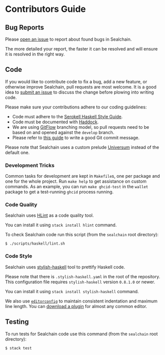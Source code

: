 # Contributors Guide

## Bug Reports

Please [open an issue](https://github.com/sealchain-project/sealchain/issues/new)
to report about found bugs in Sealchain.

The more detailed your report, the faster it can be resolved and will ensure it
is resolved in the right way.

## Code

If you would like to contribute code to fix a bug, add a new feature, or
otherwise improve Sealchain, pull requests are most welcome. It is a good idea to
[submit an issue](https://github.com/sealchain-project/sealchain/issues/new) to
discuss the change before plowing into writing code.

Please make sure your contributions adhere to our coding guidelines:

*  Code must adhere to the [Serokell Haskell Style Guide](https://github.com/serokell/serokell-util/blob/master/serokell-style.md).
*  Code must be documented with [Haddock](https://www.haskell.org/haddock/doc/html/index.html).
*  We are using [GitFlow](http://nvie.com/posts/a-successful-git-branching-model/.)
   branching model, so pull requests need to be based on and opened against the `develop`
   branch.
*  Please refer to [this guide](https://chris.beams.io/posts/git-commit/) to write a good Git commit message.

Please note that Sealchain uses a custom prelude [Universum](https://github.com/serokell/universum)
instead of the default one.

### Development Tricks

Common tasks for development are kept in `Makefile`s, one per package and one for the whole project.
Run `make help` to get assistance on custom commands.
As an example, you can run `make ghcid-test` in the `wallet` package to get a test-running `ghcid` process running.

### Code Quality

Sealchain uses [HLint](https://github.com/ndmitchell/hlint) as a code quality tool.

You can install it using `stack install hlint` command.

To check Sealchain code run this script (from the `sealchain` root directory):

```
$ ./scripts/haskell/lint.sh
```

### Code Style

Sealchain uses [stylish-haskell](https://github.com/jaspervdj/stylish-haskell) tool to
prettify Haskell code.

Please note that there is `.stylish-haskell.yaml` in the root of the repository. This
configuration file requires `stylish-haskell` version `0.8.1.0` or newer.

You can install it using `stack install stylish-haskell` command.

We also use [`editorconfig`](https://editorconfig.org/) to maintain consistent indentation and maximum line length.
You can [download a plugin](https://editorconfig.org/#download) for almost any common editor.

## Testing

To run tests for Sealchain code use this command (from the `sealchain` root directory):

```
$ stack test
```
